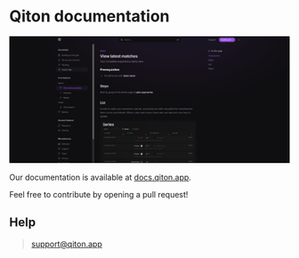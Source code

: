 # Qiton documentation

![Qiton documentation](./preview.png)

Our documentation is available at [docs.qiton.app](https://docs.qiton.app).

Feel free to contribute by opening a pull request!

## Help

> [support@qiton.app](mailto:support@qiton.app)
